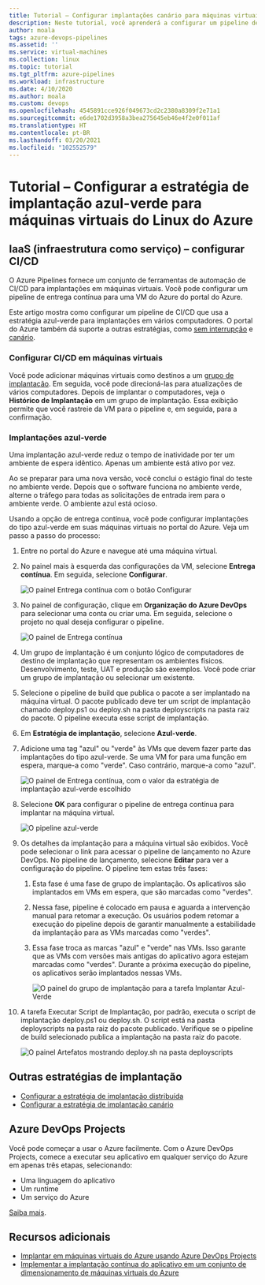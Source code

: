 ```yaml
---
title: Tutorial – Configurar implantações canário para máquinas virtuais do Linux do Azure
description: Neste tutorial, você aprenderá a configurar um pipeline de CD (implantação contínua). Esse pipeline atualiza um grupo de máquinas virtuais do Linux do Azure usando a estratégia de implantação azul-verde.
author: moala
tags: azure-devops-pipelines
ms.assetid: ''
ms.service: virtual-machines
ms.collection: linux
ms.topic: tutorial
ms.tgt_pltfrm: azure-pipelines
ms.workload: infrastructure
ms.date: 4/10/2020
ms.author: moala
ms.custom: devops
ms.openlocfilehash: 4545891cce926f049673cd2c2380a8309f2e71a1
ms.sourcegitcommit: e6de1702d3958a3bea275645eb46e4f2e0f011af
ms.translationtype: HT
ms.contentlocale: pt-BR
ms.lasthandoff: 03/20/2021
ms.locfileid: "102552579"
---
```

# <a name="tutorial---configure-the-blue-green-deployment-strategy-for-azure-linux-virtual-machines"></a>Tutorial – Configurar a estratégia de implantação azul-verde para máquinas virtuais do Linux do Azure

## <a name="infrastructure-as-a-service-iaas---configure-cicd"></a>IaaS (infraestrutura como serviço) – configurar CI/CD

O Azure Pipelines fornece um conjunto de ferramentas de automação de CI/CD para implantações em máquinas virtuais. Você pode configurar um pipeline de entrega contínua para uma VM do Azure do portal do Azure.

Este artigo mostra como configurar um pipeline de CI/CD que usa a estratégia azul-verde para implantações em vários computadores. O portal do Azure também dá suporte a outras estratégias, como [sem interrupção](./tutorial-devops-azure-pipelines-classic.md) e [canário](./tutorial-azure-devops-canary-strategy.md).

### <a name="configure-cicd-on-virtual-machines"></a>Configurar CI/CD em máquinas virtuais

Você pode adicionar máquinas virtuais como destinos a um [grupo de implantação](/azure/devops/pipelines/release/deployment-groups). Em seguida, você pode direcioná-las para atualizações de vários computadores. Depois de implantar o computadores, veja o **Histórico de Implantação** em um grupo de implantação. Essa exibição permite que você rastreie da VM para o pipeline e, em seguida, para a confirmação.

### <a name="blue-green-deployments"></a>Implantações azul-verde

Uma implantação azul-verde reduz o tempo de inatividade por ter um ambiente de espera idêntico. Apenas um ambiente está ativo por vez.

Ao se preparar para uma nova versão, você conclui o estágio final do teste no ambiente verde. Depois que o software funciona no ambiente verde, alterne o tráfego para todas as solicitações de entrada irem para o ambiente verde. O ambiente azul está ocioso.

Usando a opção de entrega contínua, você pode configurar implantações do tipo azul-verde em suas máquinas virtuais no portal do Azure. Veja um passo a passo do processo:

1. Entre no portal do Azure e navegue até uma máquina virtual.
1. No painel mais à esquerda das configurações da VM, selecione **Entrega contínua**. Em seguida, selecione **Configurar**.

   ![O painel Entrega contínua com o botão Configurar](media/tutorial-devops-azure-pipelines-classic/azure-devops-configure.png)

1. No painel de configuração, clique em **Organização do Azure DevOps** para selecionar uma conta ou criar uma. Em seguida, selecione o projeto no qual deseja configurar o pipeline.  

   ![O painel de Entrega contínua](media/tutorial-devops-azure-pipelines-classic/azure-devops-rolling.png)

1. Um grupo de implantação é um conjunto lógico de computadores de destino de implantação que representam os ambientes físicos. Desenvolvimento, teste, UAT e produção são exemplos. Você pode criar um grupo de implantação ou selecionar um existente.
1. Selecione o pipeline de build que publica o pacote a ser implantado na máquina virtual. O pacote publicado deve ter um script de implantação chamado deploy.ps1 ou deploy.sh na pasta deployscripts na pasta raiz do pacote. O pipeline executa esse script de implantação.
1. Em **Estratégia de implantação**, selecione **Azul-verde**.
1. Adicione uma tag "azul" ou "verde" às VMs que devem fazer parte das implantações do tipo azul-verde. Se uma VM for para uma função em espera, marque-a como "verde". Caso contrário, marque-a como "azul".

   ![O painel de Entrega contínua, com o valor da estratégia de implantação azul-verde escolhido](media/tutorial-devops-azure-pipelines-classic/azure-devops-blue-green-configure.png)

1. Selecione **OK** para configurar o pipeline de entrega contínua para implantar na máquina virtual.

   ![O pipeline azul-verde](media/tutorial-devops-azure-pipelines-classic/azure-devops-blue-green-pipeline.png)

1. Os detalhes da implantação para a máquina virtual são exibidos. Você pode selecionar o link para acessar o pipeline de lançamento no Azure DevOps. No pipeline de lançamento, selecione **Editar** para ver a configuração do pipeline. O pipeline tem estas três fases:

   1. Esta fase é uma fase de grupo de implantação. Os aplicativos são implantados em VMs em espera, que são marcadas como "verdes".
   1. Nessa fase, pipeline é colocado em pausa e aguarda a intervenção manual para retomar a execução. Os usuários podem retomar a execução do pipeline depois de garantir manualmente a estabilidade da implantação para as VMs marcadas como "verdes".
   1. Essa fase troca as marcas "azul" e "verde" nas VMs. Isso garante que as VMs com versões mais antigas do aplicativo agora estejam marcadas como "verdes". Durante a próxima execução do pipeline, os aplicativos serão implantados nessas VMs.

      ![O painel do grupo de implantação para a tarefa Implantar Azul-Verde](media/tutorial-devops-azure-pipelines-classic/azure-devops-blue-green-tasks.png)

1. A tarefa Executar Script de Implantação, por padrão, executa o script de implantação deploy.ps1 ou deploy.sh. O script está na pasta deployscripts na pasta raiz do pacote publicado. Verifique se o pipeline de build selecionado publica a implantação na pasta raiz do pacote.

   ![O painel Artefatos mostrando deploy.sh na pasta deployscripts](media/tutorial-deployment-strategy/package.png)

## <a name="other-deployment-strategies"></a>Outras estratégias de implantação

- [Configurar a estratégia de implantação distribuída](./tutorial-devops-azure-pipelines-classic.md)
- [Configurar a estratégia de implantação canário](./tutorial-azure-devops-canary-strategy.md)

## <a name="azure-devops-projects"></a>Azure DevOps Projects

Você pode começar a usar o Azure facilmente. Com o Azure DevOps Projects, comece a executar seu aplicativo em qualquer serviço do Azure em apenas três etapas, selecionando:

- Uma linguagem do aplicativo
- Um runtime
- Um serviço do Azure

[Saiba mais](https://azure.microsoft.com/features/devops-projects/).

## <a name="additional-resources"></a>Recursos adicionais

- [Implantar em máquinas virtuais do Azure usando Azure DevOps Projects](../../devops-project/azure-devops-project-vms.md)
- [Implementar a implantação contínua do aplicativo em um conjunto de dimensionamento de máquinas virtuais do Azure](/azure/devops/pipelines/apps/cd/azure/deploy-azure-scaleset)